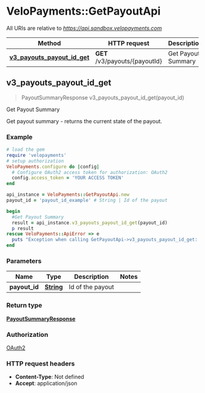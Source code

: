 # VeloPayments::GetPayoutApi

All URIs are relative to *https://api.sandbox.velopayments.com*

Method | HTTP request | Description
------------- | ------------- | -------------
[**v3_payouts_payout_id_get**](GetPayoutApi.md#v3_payouts_payout_id_get) | **GET** /v3/payouts/{payoutId} | Get Payout Summary



## v3_payouts_payout_id_get

> PayoutSummaryResponse v3_payouts_payout_id_get(payout_id)

Get Payout Summary

Get payout summary - returns the current state of the payout.

### Example

```ruby
# load the gem
require 'velopayments'
# setup authorization
VeloPayments.configure do |config|
  # Configure OAuth2 access token for authorization: OAuth2
  config.access_token = 'YOUR ACCESS TOKEN'
end

api_instance = VeloPayments::GetPayoutApi.new
payout_id = 'payout_id_example' # String | Id of the payout

begin
  #Get Payout Summary
  result = api_instance.v3_payouts_payout_id_get(payout_id)
  p result
rescue VeloPayments::ApiError => e
  puts "Exception when calling GetPayoutApi->v3_payouts_payout_id_get: #{e}"
end
```

### Parameters


Name | Type | Description  | Notes
------------- | ------------- | ------------- | -------------
 **payout_id** | [**String**](.md)| Id of the payout | 

### Return type

[**PayoutSummaryResponse**](PayoutSummaryResponse.md)

### Authorization

[OAuth2](../README.md#OAuth2)

### HTTP request headers

- **Content-Type**: Not defined
- **Accept**: application/json

